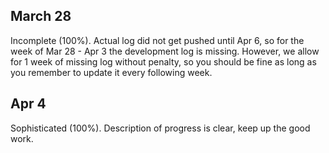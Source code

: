 ## March 28
Incomplete (100%). Actual log did not get pushed until Apr 6, so for the week of Mar 28 - Apr 3 the development log is missing. However, we allow for 1 week of missing log without 
penalty, so you should be fine as long as you remember to update it every following week. 

## Apr 4
Sophisticated (100%). Description of progress is clear, keep up the good work.



